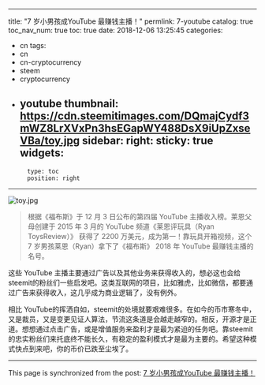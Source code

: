 
---
title: "7 岁小男孩成YouTube 最赚钱主播！"
permlink: 7-youtube
catalog: true
toc_nav_num: true
toc: true
date: 2018-12-06 13:25:45
categories:
- cn
tags:
- cn
- cn-cryptocurrency
- steem
- cryptocurrency
- youtube
thumbnail: https://cdn.steemitimages.com/DQmajCydf3mWZ8LrXVxPn3hsEGapWY488DsX9iUpZxseVBa/toy.jpg
sidebar:
    right:
        sticky: true
widgets:
    -
        type: toc
        position: right
---


![toy.jpg](https://cdn.steemitimages.com/DQmajCydf3mWZ8LrXVxPn3hsEGapWY488DsX9iUpZxseVBa/toy.jpg)

>根据《福布斯》于 12 月 3 日公布的第四届 YouTube 主播收入榜。莱恩父母创建于 2015 年 3 月的 YouTube 频道《莱恩评玩具（Ryan ToysReview）》 获得了 2200 万美元，成为第一！靠玩具开箱视频，这个 7 岁男孩莱恩（Ryan）拿下了《福布斯》 2018 年 YouTube 最赚钱主播的名号。

这些 YouTube 主播主要通过广告以及其他业务来获得收入的，想必这也会给steemit的粉丝们一些启发吧。这类互联网的项目，比如雅虎，比如微信，都要通过广告来获得收入，这几乎成为商业逻辑了，没有例外。

相比 YouTube的挥洒自如，steemit的处境就要艰难很多。在如今的币市寒冬中，又是裁员，又是变更见证人算法，节流这条道是会越走越窄的。相反，开源才是正道。想想通过点击广告，或是增值服务来盈利才是最为紧迫的任务吧。靠steemit的忠实粉丝们来托底终不能长久，有稳定的盈利模式才是最为主要的。希望这种模式快点到来吧，你的币价已跌至尘埃了。

- - -

This page is synchronized from the post: [7 岁小男孩成YouTube 最赚钱主播！](https://steemit.com/@lemooljiang/7-youtube)
